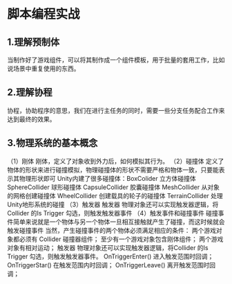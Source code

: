 # 脚本编程实战
## 1.理解预制体
  当制作好了游戏组件，可以将其制作成一个组件模板，用于批量的套用工作，比如说场景中重复使用的东西。
## 2.理解协程
  协程，协助程序的意思，我们在进行主任务的同时，需要一些分支任务配合工作来达到最终的效果。
## 3.物理系统的基本概念
 （1）刚体
        刚体，定义了对象收到外力后，如何模拟其行为。
 （2）碰撞体
        定义了物体的形状来进行碰撞模拟，物理碰撞体的形状不需要严格和物体一致，只要能表示其物理形状即可
        Unity内建了很多碰撞体：BoxColider 立方体碰撞体
                             SphereCollider 球形碰撞体
                             CapsuleCollider 胶囊碰撞体
                             MeshCollider 从对象的网格创建碰撞体
                             WheelCollider 创建载具的轮子的碰撞体
                             TerrainCollider 处理Unity地形系统的碰撞
 （3）触发器
        触发器 物理对象还可以实现触发器逻辑，将Collider 的Is Trigger 勾选，则触发触发器事件
 （4）触发事件和碰撞事件
        碰撞事件简单来说就是一个物体与另一个物体一旦相互接触就产生了碰撞，而这时候就会触发碰撞事件
        当然，产生碰撞事件的两个物体必须满足相应的条件：
            两个游戏对象都必须有 Collider 碰撞器组件；
            至少有一个游戏对象包含刚体组件；
            两个游戏对象有相对运动；
        触发器 物理对象还可以实现触发器逻辑，将Collider 的Is Trigger 勾选，则触发触发器事件。
            OnTriggerEnter() 进入触发范围时回调；
            OnTriggerStar() 在触发范围内时回调；
            OnTriggerLeave() 离开触发范围时回调；